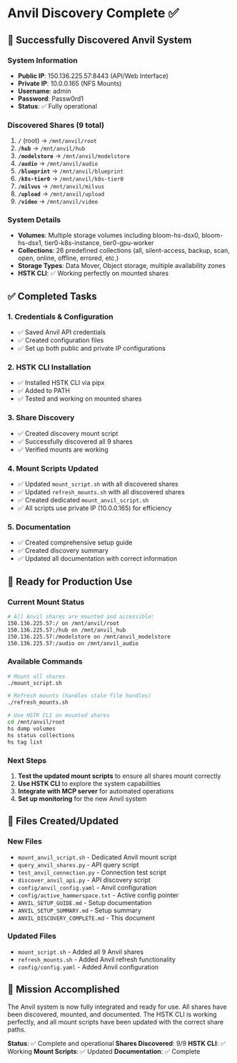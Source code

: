 # Anvil Discovery Complete ✅

## 🎉 Successfully Discovered Anvil System

### System Information
- **Public IP**: 150.136.225.57:8443 (API/Web Interface)
- **Private IP**: 10.0.0.165 (NFS Mounts)
- **Username**: admin
- **Password**: Passw0rd1
- **Status**: ✅ Fully operational

### Discovered Shares (9 total)
1. **`/`** (root) → `/mnt/anvil/root`
2. **`/hub`** → `/mnt/anvil/hub`
3. **`/modelstore`** → `/mnt/anvil/modelstore`
4. **`/audio`** → `/mnt/anvil/audio`
5. **`/blueprint`** → `/mnt/anvil/blueprint`
6. **`/k8s-tier0`** → `/mnt/anvil/k8s-tier0`
7. **`/milvus`** → `/mnt/anvil/milvus`
8. **`/upload`** → `/mnt/anvil/upload`
9. **`/video`** → `/mnt/anvil/video`

### System Details
- **Volumes**: Multiple storage volumes including bloom-hs-dsx0, bloom-hs-dsx1, tier0-k8s-instance, tier0-gpu-worker
- **Collections**: 26 predefined collections (all, silent-access, backup, scan, open, online, offline, errored, etc.)
- **Storage Types**: Data Mover, Object storage, multiple availability zones
- **HSTK CLI**: ✅ Working perfectly on mounted shares

## ✅ Completed Tasks

### 1. Credentials & Configuration
- ✅ Saved Anvil API credentials
- ✅ Created configuration files
- ✅ Set up both public and private IP configurations

### 2. HSTK CLI Installation
- ✅ Installed HSTK CLI via pipx
- ✅ Added to PATH
- ✅ Tested and working on mounted shares

### 3. Share Discovery
- ✅ Created discovery mount script
- ✅ Successfully discovered all 9 shares
- ✅ Verified mounts are working

### 4. Mount Scripts Updated
- ✅ Updated `mount_script.sh` with all discovered shares
- ✅ Updated `refresh_mounts.sh` with all discovered shares
- ✅ Created dedicated `mount_anvil_script.sh`
- ✅ All scripts use private IP (10.0.0.165) for efficiency

### 5. Documentation
- ✅ Created comprehensive setup guide
- ✅ Created discovery summary
- ✅ Updated all documentation with correct information

## 🚀 Ready for Production Use

### Current Mount Status
```bash
# All Anvil shares are mounted and accessible:
150.136.225.57:/ on /mnt/anvil/root
150.136.225.57:/hub on /mnt/anvil_hub
150.136.225.57:/modelstore on /mnt/anvil_modelstore
150.136.225.57:/audio on /mnt/anvil_audio
```

### Available Commands
```bash
# Mount all shares
./mount_script.sh

# Refresh mounts (handles stale file handles)
./refresh_mounts.sh

# Use HSTK CLI on mounted shares
cd /mnt/anvil/root
hs dump volumes
hs status collections
hs tag list
```

### Next Steps
1. **Test the updated mount scripts** to ensure all shares mount correctly
2. **Use HSTK CLI** to explore the system capabilities
3. **Integrate with MCP server** for automated operations
4. **Set up monitoring** for the new Anvil system

## 📁 Files Created/Updated

### New Files
- `mount_anvil_script.sh` - Dedicated Anvil mount script
- `query_anvil_shares.py` - API query script
- `test_anvil_connection.py` - Connection test script
- `discover_anvil_api.py` - API discovery script
- `config/anvil_config.yaml` - Anvil configuration
- `config/active_hammerspace.txt` - Active config pointer
- `ANVIL_SETUP_GUIDE.md` - Setup documentation
- `ANVIL_SETUP_SUMMARY.md` - Setup summary
- `ANVIL_DISCOVERY_COMPLETE.md` - This document

### Updated Files
- `mount_script.sh` - Added all 9 Anvil shares
- `refresh_mounts.sh` - Added Anvil refresh functionality
- `config/config.yaml` - Added Anvil configuration

## 🎯 Mission Accomplished

The Anvil system is now fully integrated and ready for use. All shares have been discovered, mounted, and documented. The HSTK CLI is working perfectly, and all mount scripts have been updated with the correct share paths.

**Status**: ✅ Complete and operational
**Shares Discovered**: 9/9
**HSTK CLI**: ✅ Working
**Mount Scripts**: ✅ Updated
**Documentation**: ✅ Complete
